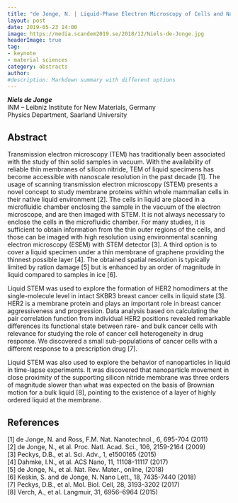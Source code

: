 ```yaml
---
title: "de Jonge, N. | Liquid-Phase Electron Microscopy of Cells and Nanomaterials in Liquid"
layout: post
date: 2019-05-23 14:00
image: https://media.scandem2019.se/2018/12/Niels-de-Jonge.jpg
headerImage: true
tag:
- keynote
- material sciences
category: abstracts
author:
#description: Markdown summary with different options
---
```


_**Niels de Jonge**_<br/>
INM – Leibniz Institute for New Materials, Germany<br/>
Physics Department, Saarland University<br/>

## Abstract

Transmission electron microscopy (TEM) has traditionally been associated with the study of thin solid samples in vacuum. With the availability of reliable thin membranes of silicon nitride, TEM of liquid specimens has become accessible with nanoscale resolution in the past decade [1]. The usage of scanning transmission electron microscopy (STEM) presents a novel concept to study membrane proteins within whole mammalian cells in their native liquid environment [2]. The cells in liquid are placed in a microfluidic chamber enclosing the sample in the vacuum of the electron microscope, and are then imaged with STEM. It is not always necessary to enclose the cells in the microfluidic chamber. For many studies, it is sufficient to obtain information from the thin outer regions of the cells, and those can be imaged with high resolution using environmental scanning electron microscopy (ESEM) with STEM detector [3]. A third option is to cover a liquid specimen under a thin membrane of graphene providing the thinnest possible layer [4]. The obtained spatial resolution is typically limited by ration damage [5] but is enhanced by an order of magnitude in liquid compared to samples in ice [6].<br/>

Liquid STEM was used to explore the formation of HER2 homodimers at the single-molecule level in intact SKBR3 breast cancer cells in liquid state [3]. HER2 is a membrane protein and plays an important role in breast cancer aggressiveness and progression. Data analysis based on calculating the pair correlation function from individual HER2 positions revealed remarkable differences its functional state between rare- and bulk cancer cells with relevance for studying the role of cancer cell heterogeneity in drug response. We discovered a small sub-populations of cancer cells with a different response to a prescription drug [7].<br/>

Liquid STEM was also used to explore the behavior of nanoparticles in liquid in time-lapse experiments. It was discovered that nanoparticle movement in close proximity of the supporting silicon nitride membrane was three orders of magnitude slower than what was expected on the basis of Brownian motion for a bulk liquid [8], pointing to the existence of a layer of highly ordered liquid at the membrane.<br/>

## References
[1]	de Jonge, N. and Ross, F.M. Nat. Nanotechnol., 6, 695-704 (2011)<br/>
[2]	de Jonge, N., et al. Proc. Natl. Acad. Sci., 106, 2159-2164 (2009)<br/>
[3]	Peckys, D.B., et al. Sci. Adv., 1, e1500165 (2015)<br/>
[4]	Dahmke, I.N., et al. ACS Nano, 11, 11108-11117 (2017)<br/>
[5]	de Jonge, N., et al. Nat. Rev. Mater., online, (2018)<br/>
[6]	Keskin, S. and de Jonge, N. Nano Lett., 18, 7435-7440 (2018)<br/>
[7]	Peckys, D.B., et al. Mol. Biol. Cell, 28, 3193-3202 (2017)<br/>
[8]	Verch, A., et al. Langmuir, 31, 6956–6964 (2015)<br/>
